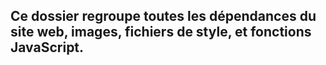 ## Ce dossier regroupe toutes les dépendances du site web, images, fichiers de style, et fonctions JavaScript. 
